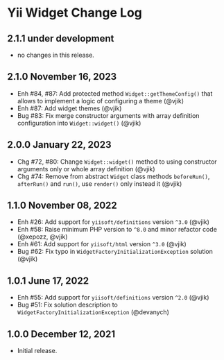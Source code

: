 # Yii Widget Change Log

## 2.1.1 under development

- no changes in this release.

## 2.1.0 November 16, 2023

- Enh #84, #87: Add protected method `Widget::getThemeConfig()` that allows to implement a logic of configuring
  a theme (@vjik)
- Enh #87: Add widget themes (@vjik)
- Bug #83: Fix merge constructor arguments with array definition configuration into `Widget::widget()` (@vjik)

## 2.0.0 January 22, 2023

- Chg #72, #80: Change `Widget::widget()` method to using constructor arguments only or whole array definition (@vjik)
- Chg #74: Remove from abstract `Widget` class methods `beforeRun()`, `afterRun()` and `run()`, use `render()` only
  instead it (@vjik)

## 1.1.0 November 08, 2022

- Enh #26: Add support for `yiisoft/definitions` version `^3.0` (@vjik)
- Enh #58: Raise minimum PHP version to `^8.0` and minor refactor code (@xepozz, @vjik)
- Enh #61: Add support for `yiisoft/html` version `^3.0` (@vjik)
- Bug #62: Fix typo in `WidgetFactoryInitializationException` solution (@vjik)

## 1.0.1 June 17, 2022

- Enh #55: Add support for `yiisoft/definitions` version `^2.0` (@vjik)
- Bug #51: Fix solution description to `WidgetFactoryInitializationException` (@devanych)

## 1.0.0 December 12, 2021

- Initial release.
